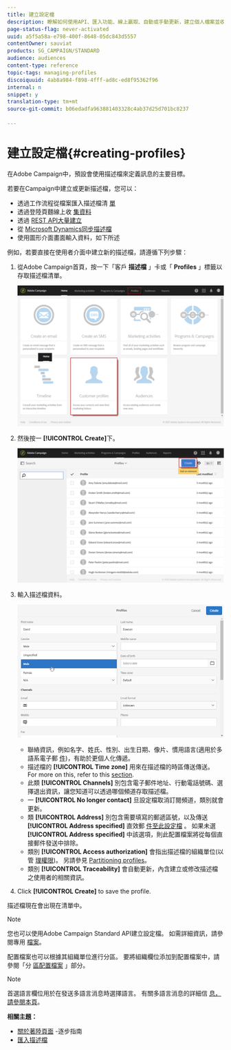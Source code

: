 ```yaml
---
title: 建立設定檔
description: 瞭解如何使用API、匯入功能、線上贏取、自動或手動更新，建立個人檔案並收集您的連絡人資料。
page-status-flag: never-activated
uuid: a5f5a58a-e798-400f-8648-05dc843d5557
contentOwner: sauviat
products: SG_CAMPAIGN/STANDARD
audience: audiences
content-type: reference
topic-tags: managing-profiles
discoiquuid: 4ab8a984-f898-4fff-ad8c-ed8f95362f96
internal: n
snippet: y
translation-type: tm+mt
source-git-commit: b06edadfa963881403328c4ab37d25d701bc8237

---
```



# 建立設定檔{#creating-profiles}

在Adobe Campaign中，預設會使用描述檔來定義訊息的主要目標。

若要在Campaign中建立或更新描述檔，您可以：

* 透過工作流程從檔案匯入描述檔清 [單](https://helpx.adobe.com/campaign/kt/acs/using/acs-importing-profiles-feature-video-using.html)
* 透過登陸頁麵線上收 [集資料](../../channels/using/about-landing-pages.md)
* 透過 [REST API大量建立](../../api/using/about-campaign-standard-apis.md)
* 從 [Microsoft Dynamics同步描述檔](https://helpx.adobe.com/campaign/kb/acs-ms-dynamics.html)
* 使用圖形介面畫面輸入資料，如下所述

例如，若要直接在使用者介面中建立新的描述檔，請遵循下列步驟：

1. 從Adobe Campaign首頁，按一下「客戶 **描述檔** 」卡或「 **Profiles** 」標籤以存取描述檔清單。

   ![](assets/profile_creation_1.png)

1. 然後按一 **[!UICONTROL Create]**&#x200B;下。

   ![](assets/profile_creation.png)

1. 輸入描述檔資料。

   ![](assets/profile_creation1.png)

   * 聯絡資訊，例如名字、姓氏、性別、出生日期、像片、慣用語言(適用於多語系電子郵 [件](../../channels/using/creating-a-multilingual-email.md))，有助於更個人化傳遞。
   * 描述檔的 **[!UICONTROL Time zone]** 用來在描述檔的時區傳送傳送。 For more on this, refer to this [section](../../sending/using/sending-messages-at-the-recipient-s-time-zone.md).
   * 此類 **[!UICONTROL Channels]** 別包含電子郵件地址、行動電話號碼、選擇退出資訊，讓您知道可以透過哪個頻道存取描述檔。
   * 一 **[!UICONTROL No longer contact]** 旦設定檔取消訂閱頻道，類別就會更新。
   * 類 **[!UICONTROL Address]** 別包含需要填寫的郵遞區號，以及傳送 **[!UICONTROL Address specified]** 直效郵 [件至此設定檔](../../channels/using/about-direct-mail.md) 。 如果未選 **[!UICONTROL Address specified]** 中該選項，則此配置檔案將從每個直接郵件發送中排除。
   * 類別 **[!UICONTROL Access authorization]** 會指出描述檔的組織單位(以管 [理權限](../../administration/using/about-access-management.md))。 另請參見 [Partitioning profiles](../../administration/using/organizational-units.md#partitioning-profiles)。
   * 類別 **[!UICONTROL Traceability]** 會自動更新，內含建立或修改描述檔之使用者的相關資訊。

1. Click **[!UICONTROL Create]** to save the profile.

描述檔現在會出現在清單中。

>[!NOTE]
>
>您也可以使用Adobe Campaign Standard API建立設定檔。 如需詳細資訊，請參閱專用 [檔案](../../api/using/managing-profiles.md)。

配置檔案也可以根據其組織單位進行分區。 要將組織欄位添加到配置檔案中，請參閱「分 [區配置檔案](../../administration/using/organizational-units.md#partitioning-profiles) 」部分。

>[!NOTE]
>
>首選語言欄位用於在發送多語言消息時選擇語言。 有關多語言消息的詳細信 [息，請參閱本頁](../../channels/using/creating-a-multilingual-email.md)。

**相關主題：**

* [關於著陸頁面](../../channels/using/about-landing-pages.md) -逐步指南
* [匯入描述檔](https://helpx.adobe.com/campaign/kt/acs/using/acs-importing-profiles-feature-video-using.html)

